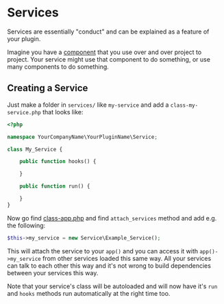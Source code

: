 # Services

Services are essentially "conduct" and can be explained as a feature of your plugin.

Imagine you have a [component](/components/README.md) that you use over and over project to project. Your service might use that component to do something, or use many components to do something.

## Creating a Service

Just make a folder in `services/` like `my-service` and add a `class-my-service.php` that looks like:

```php
<?php

namespace YourCompanyName\YourPluginName\Service;

class My_Service {

    public function hooks() {

    }

    public function run() {

    }
}
```

Now go find [class-app.php](/app/class-app.php) and find `attach_services` method and add e.g. the following:

```php
$this->my_service = new Service\Example_Service();
```

This will attach the service to your `app()` and you can access it with `app()->my_service` from other services loaded this same way. All your services can talk to each other this way and it's not wrong to build dependencies between your services this way.
 
Note that your service's class will be autoloaded and will now have it's `run` and `hooks` methods run automatically at the right time too.
